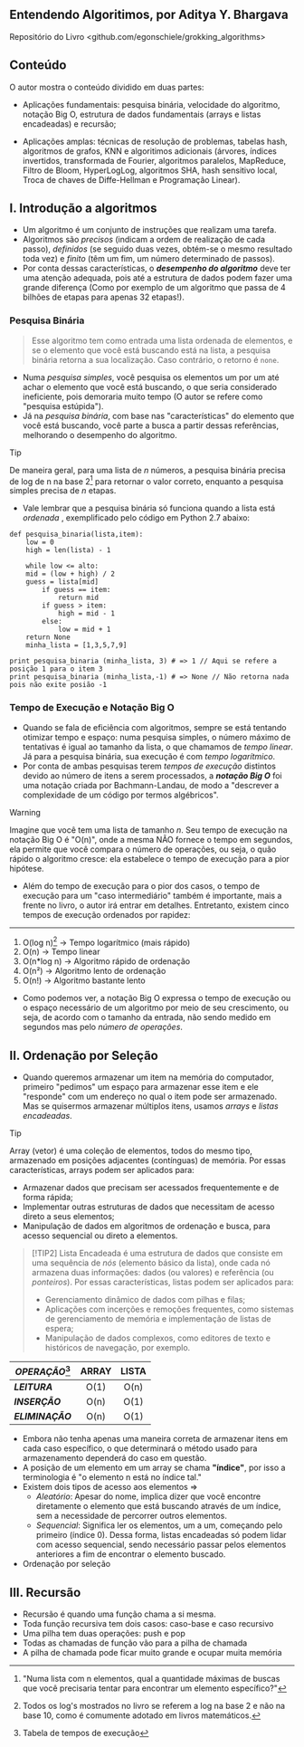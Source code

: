 ## Entendendo Algoritimos, por Aditya Y. Bhargava
Repositório do Livro <github.com/egonschiele/grokking_algorithms>

## Conteúdo
O autor mostra o conteúdo dividido em duas partes: 
 - Aplicações fundamentais: pesquisa binária, velocidade do algoritmo, notação Big O, estrutura de dados fundamentais (arrays e listas encadeadas) e recursão;

 - Aplicações amplas: técnicas de resolução de problemas, tabelas hash, algoritmos de grafos, KNN e algoritimos adicionais (árvores, índices invertidos, transformada de Fourier, algoritmos paralelos, MapReduce, Filtro de Bloom, HyperLogLog, algoritmos SHA, hash sensitivo local, Troca de chaves de Diffe-Hellman e Programação Linear).

## I. Introdução a algoritmos
 - Um algoritmo é um conjunto de instruções que realizam uma tarefa.
 - Algoritmos são _precisos_ (indicam a ordem de realização de cada passo), _definidos_ (se seguido duas vezes, obtém-se o mesmo resultado toda vez) e _finito_ (têm um fim, um número determinado de passos).
 - Por conta dessas características, o ***desempenho do algoritmo*** deve ter uma atenção adequada, pois até a estrutura de dados podem fazer uma grande diferença (Como por exemplo de um algoritmo que passa de 4 bilhões de etapas para apenas 32 etapas!).

### Pesquisa Binária
 > Esse algoritmo tem como entrada uma lista ordenada de elementos, e se o elemento que você está buscando está na lista, a pesquisa binária retorna a sua localização. Caso contrário, o retorno é ```none```.
- Numa _pesquisa simples_, você pesquisa os elementos um por um até achar o elemento que você está buscando, o que seria considerado ineficiente, pois demoraria muito tempo (O autor se refere como "pesquisa estúpida").
- Já na _pesquisa binária_, com base nas "características" do elemento que você está buscando, você parte a busca a partir dessas referências, melhorando o desempenho do algoritmo.
> [!TIP]
> De maneira geral, para uma lista de _n_ números, a pesquisa binária precisa de log de n na base 2[^1] para retornar o valor correto, enquanto a pesquisa simples precisa de _n_ etapas.
- Vale lembrar que a pesquisa binária só funciona quando a lista está _ordenada_ , exemplificado pelo código em Python 2.7 abaixo:
```
def pesquisa_binaria(lista,item):
    low = 0
    high = len(lista) - 1
        
    while low <= alto:
    mid = (low + high) / 2
    guess = lista[mid]
        if guess == item:
            return mid
        if guess > item:
            high = mid - 1
        else:
            low = mid + 1
    return None
    minha_lista = [1,3,5,7,9]

print pesquisa_binaria (minha_lista, 3) # => 1 // Aqui se refere a posição 1 para o item 3
print pesquisa_binaria (minha_lista,-1) # => None // Não retorna nada pois não exite posião -1
```

[^1]: "Numa lista com n elementos, qual a quantidade máximas de buscas que você precisaria tentar para encontrar um elemento específico?"

### Tempo de Execução e Notação Big O
 - Quando se fala de eficiência com algoritmos, sempre se está tentando otimizar tempo e espaço: numa pesquisa simples, o número máximo de tentativas é igual ao tamanho da lista, o que chamamos de _tempo linear_. Já para a pesquisa binária, sua execução é com _tempo logarítmico_.
 - Por conta de ambas pesquisas terem _tempos de execução_ distintos devido ao número de itens a serem processados, a ***notação Big O*** foi uma notação criada por Bachmann-Landau, de modo a "descrever a complexidade de um código por termos algébricos".
 > [!WARNING]
 > Imagine que você tem uma lista de tamanho _n_. Seu tempo de execução na notação Big O é "O(n)", onde a mesma NÃO fornece o tempo em segundos, ela permite que você compara o número de operações, ou seja, o quão rápido o algoritmo cresce: ela estabelece o tempo de execução para a pior hipótese.
 - Além do tempo de execução para o pior dos casos, o tempo de execução para um "caso intermediário" também é importante, mais a frente no livro, o autor irá entrar em detalhes. Entretanto, existem cinco tempos de execução ordenados por rapidez:
 ---
1. O(log n)[^2] -> Tempo logarítmico (mais rápido)
2. O(n) -> Tempo linear
3. O(n*log n) -> Algoritmo rápido de ordenação
4. O(n²) -> Algoritmo lento de ordenação
5. O(n!) -> Algoritmo bastante lento

 - Como podemos ver, a notação Big O expressa o tempo de execução ou o espaço necessário de um algoritmo por meio de seu crescimento, ou seja, de acordo com o tamanho da entrada, não sendo medido em segundos mas pelo _número de operações_.

[^2]: Todos os log's mostrados no livro se referem a log na base 2 e não na base 10, como é comumente adotado em livros matemáticos.

## II. Ordenação por Seleção
- Quando queremos armazenar um item na memória do computador, primeiro "pedimos" um espaço para armazenar esse item e ele "responde" com um endereço no qual o item pode ser armazenado. Mas se quisermos armazenar múltiplos itens, usamos _arrays_ e _listas encadeadas_.
> [!TIP]
> Array (vetor) é uma coleção de elementos, todos do mesmo tipo, armazenado em posições adjacentes (contínguas) de memória. Por essas características, arrays podem ser aplicados para:
> - Armazenar dados que precisam ser acessados frequentemente e de forma rápida;
> - Implementar outras estruturas de dados que necessitam de acesso direto a seus elementos;
> - Manipulação de dados em algoritmos de ordenação e busca, para acesso sequencial ou direto a elementos.

> [!TIP2]
> Lista Encadeada é uma estrutura de dados que consiste em uma sequência de _nós_ (elemento básico da lista), onde cada nó armazena duas informações: dados (ou valores) e referência (ou _ponteiros_). Por essas características, listas podem ser aplicados para:
> - Gerenciamento dinâmico de dados com pilhas e filas;
> - Aplicações com incerções e remoções frequentes, como sistemas de gerenciamento de memória e implementação de listas de espera;
> - Manipulação de dados complexos, como editores de texto e históricos de navegação, por exemplo.

| *OPERAÇÃO*[^3] | **ARRAY** |  **LISTA** |
| --- | :---: | :---: |
|   ***LEITURA***      |    O(1)   |    O(n)    |
|   ***INSERÇÃO***     |    O(n)   |    O(1)    |
|   ***ELIMINAÇÃO***   |    O(n)   |    O(1)    |
[^3]: Tabela de tempos de execução
- Embora não tenha apenas uma maneira correta de armazenar itens em cada caso específico, o que determinará o método usado para armazenamento dependerá do caso em questão.
- A posição de um elemento em um array se chama **"índice"**, por isso a terminologia é "o elemento n está no índice tal."
- Existem dois tipos de acesso aos elementos =>
    - _Aleatório_: Apesar do nome, implica dizer que você encontre diretamente o elemento que está buscando através de um índice, sem a necessidade de percorrer outros elementos.
    - _Sequencial_: Significa ler os elementos, um a um, começando pelo primeiro (índice 0). Dessa forma, listas encadeadas só podem lidar com acesso sequencial, sendo necessário passar pelos elementos anteriores a fim de encontrar o elemento buscado.
- Ordenação por seleção

## III. Recursão
- Recursão é quando uma função chama a si mesma.
- Toda função recursiva tem dois casos: caso-base e caso recursivo
- Uma pilha tem duas operações: push e pop
- Todas as chamadas de função vão para a pilha de chamada
- A pilha de chamada pode ficar muito grande e ocupar muita memória

